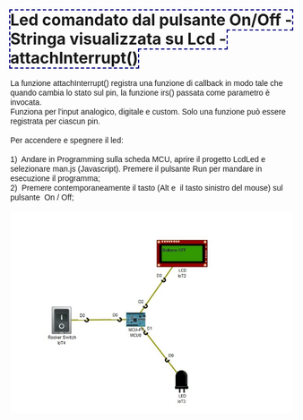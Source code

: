<!DOCTYPE html PUBLIC "-//W3C//DTD HTML 4.01//EN" "http://www.w3.org/TR/html4/strict.dtd">
<html><head>
  
<meta content="text/html; charset=ISO-8859-1" http-equiv="content-type"></head><body>
<h1><span style="font-weight: bold; outline-color: navy ! important; outline-style: dashed ! important; outline-width: 2px ! important;">Led
comandato dal pulsante On/Off - Stringa visualizzata su Lcd - attachInterrupt() <br>
</span></h1>

<span style="font-family: Arial;"><span style="font-family: Arial;">La funzione </span>attachInterrupt()
registra una funzione di callback in modo tale che quando cambia lo
stato sul pin, la funzione irs() passata come parametro è invocata. <br>
Funziona per l'input analogico, digitale e custom. Solo una funzione può essere registrata per ciascun pin.<br>
<br>
Per accendere e spegnere il led:<br>
<br>
1)&nbsp; Andare in Programming sulla scheda MCU, aprire il progetto LcdLed e
selezionare man.js (Javascript). Premere il pulsante Run per mandare in
esecuzione il programma;
<br>
2)&nbsp; Premere contemporaneamente il tasto (Alt e&nbsp; il tasto
sinistro del mouse) sul pulsante&nbsp; On / Off;
<br>
<br>
</span><img src="./Scenario.jpg" alt=""><br>

<span style="font-family: Arial;"><br>
<br>
<br>
</span><br>

</body></html>
